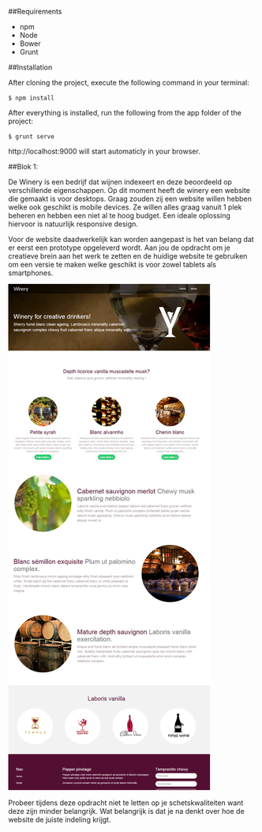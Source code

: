 ##Requirements

- npm
- Node
- Bower
- Grunt


##Installation

After cloning the project, execute the following command in your terminal:
```
$ npm install
```

After everything is installed, run the following from the app folder of the project:
```
$ grunt serve
```

http://localhost:9000 will start automaticly in your browser.


##Blok 1:

De Winery is een bedrijf dat wijnen indexeert en deze beoordeeld op verschillende eigenschappen. Op dit moment heeft de winery een website die gemaakt is voor desktops. Graag zouden zij een website willen hebben welke ook geschikt is mobile devices.
Ze willen alles graag vanuit 1 plek beheren en hebben een niet al te hoog budget. Een ideale oplossing hiervoor is natuurlijk responsive design.

Voor de website daadwerkelijk kan worden aangepast is het van belang dat er eerst een prototype opgeleverd wordt. Aan jou de opdracht om je creatieve brein aan het werk te zetten en de huidige website te gebruiken om een versie te maken welke geschikt is voor zowel tablets als smartphones.

![Screenshot winery](https://raw.githubusercontent.com/42BV/responsive-grid-workshop/master/files/images/screenshot-winery-desk.png "Screenshot winery")

Probeer tijdens deze opdracht niet te letten op je schetskwaliteiten want deze zijn minder belangrijk. Wat belangrijk is dat je na denkt over hoe de website de juiste indeling krijgt.